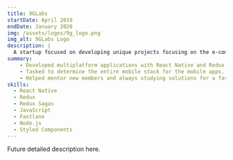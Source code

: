 ```yaml
---
title: 9GLabs
startDate: April 2019
endDate: January 2020
img: /assets/logos/9g_logo.png
img_alt: 9GLabs Logo
description: |
  A startup focused on developing unique projects focusing on the e-commerce side of things
summary:
    - Developed multiplatform applications with React Native and Redux.
    - Tasked to determine the entire mobile stack for the mobile apps.
    - Helped mentor new members and always studying solutions for a fast paced development.
skills:
  - React Native
  - Redux
  - Redux Sagas
  - JavaScript
  - Fastlane
  - Node.js
  - Styled Components
---
```


Future detailed description here.
